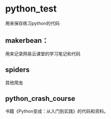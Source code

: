 # python_test
用来保存练习python的代码

## makerbean：
  用来记录网易云课堂的学习笔记和代码
  
## spiders
  其他爬虫
  
## python_crash_course
  书籍《Python变成：从入门到实践》的代码和资料。
